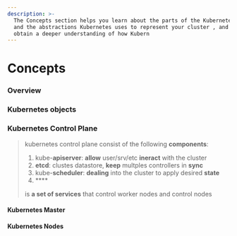 ```yaml
---
description: >-
  The Concepts section helps you learn about the parts of the Kubernetes system
  and the abstractions Kubernetes uses to represent your cluster , and helps you
  obtain a deeper understanding of how Kubern
---
```


# Concepts

### Overview <a id="overview"></a>

### Kubernetes objects <a id="kubernetes-objects"></a>

### Kubernetes Control Plane <a id="kubernetes-control-plane"></a>

> kubernetes control plane consist of the following **components**: 
>
> 1. kube-**apiserver**: **allow** user/srv/etc **ineract** with the cluster
> 2. **etcd**: clustes datastore, **keep** multples controllers in **sync**
> 3. kube-**scheduler**: **dealing** into the cluster to apply desired **state**
> 4. \*\*\*\*
>
> is **a set of services** that control worker nodes and control nodes

#### Kubernetes Master <a id="kubernetes-master"></a>

#### Kubernetes Nodes <a id="kubernetes-nodes"></a>

